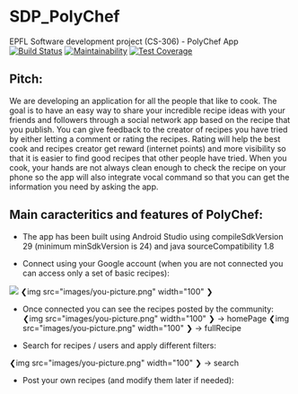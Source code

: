 # SDP_PolyChef
EPFL Software development project (CS-306) - PolyChef App
[![Build Status](https://api.cirrus-ci.com/github/Ingloryon/SDP_PolyChef.svg)](https://cirrus-ci.com/github/Ingloryon/SDP_PolyChef)
[![Maintainability](https://api.codeclimate.com/v1/badges/7f730c9da65cd0589f38/maintainability)](https://codeclimate.com/github/Ingloryon/SDP_PolyChef/maintainability)
[![Test Coverage](https://api.codeclimate.com/v1/badges/7f730c9da65cd0589f38/test_coverage)](https://codeclimate.com/github/Ingloryon/SDP_PolyChef/test_coverage)

## Pitch:
We are developing an application for all the people that like to cook. The goal is to have an easy way to share your incredible recipe ideas with your friends and followers through a social network app based on the recipe that you publish. 
You can give feedback to the creator of recipes you have tried by either letting a comment or rating the recipes. Rating will help the best cook and recipes creator get reward (internet points) and more visibility so that it is easier to find good recipes that other people have tried. 
When you cook, your hands are not always clean enough to check the recipe on your phone so the app will also integrate vocal command so that you can get the information you need by asking the app.

## Main caracteritics and features of PolyChef:

- The app has been built using Android Studio using compileSdkVersion 29 (minimum minSdkVersion is 24) and java sourceCompatibility 1.8

- Connect using your Google account (when you are not connected you can access only a set of basic recipes): 

![](images/you-picture.png)
❮img src="images/you-picture.png" width="100" ❯

- Once connected you can see the recipes posted by the community:
❮img src="images/you-picture.png" width="100" ❯ -> homePage
❮img src="images/you-picture.png" width="100" ❯ -> fullRecipe

- Search for recipes / users and apply different filters:

❮img src="images/you-picture.png" width="100" ❯ -> search 

- Post your own recipes (and modify them later if needed):



